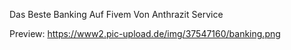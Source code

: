 Das Beste Banking Auf Fivem Von Anthrazit Service

Preview: https://www2.pic-upload.de/img/37547160/banking.png
